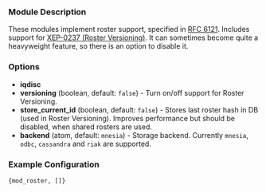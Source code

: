 ### Module Description
These modules implement roster support, specified in [RFC 6121](http://xmpp.org/rfcs/rfc6121.html). Includes support for [XEP-0237 (Roster Versioning)](http://xmpp.org/extensions/xep-0237.html). It can sometimes become quite a heavyweight feature, so there is an option to disable it.
### Options

* **iqdisc**
* **versioning** (boolean, default: `false`) - Turn on/off support for Roster Versioning.
* **store_current_id** (boolean, default: `false`) - Stores last roster hash in DB (used in Roster Versioning). Improves performance but should be disabled, when shared rosters are used.
* **backend** (atom, default: `mnesia`) - Storage backend. Currently `mnesia`, `odbc`, `cassandra` and `riak` are supported.

### Example Configuration
```
{mod_roster, []}
```
